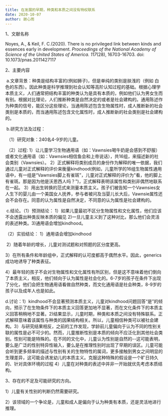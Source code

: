 ```yaml
---
title: 在发展的早期，种类和本质之间没有特权联系
date: 2020-10-07
author: 谢心雨
---
```


1、文献名称

Noyes, A., & Keil, F. C.(2020). There is no privileged link between kinds and essences early in development. *Proceedings of the National Academy of Science of the United States of America. 117*(28), 16703-16703. doi: 10.1073/pnas.2011427117

2、主要内容

​	a.文章背景：种类是结构丰富的(例如狮子)，但是单纯的类别是肤浅的（例如 白色的东西）。因此种类是科学推理到社会认知等高阶认知过程的基础。根据心理学本质主义，人们通常把结构丰富的种类认为是具有本质的，例如他们认为男女生而有别。根据对比理论，人们推断种类是自然决定的或者是社会建构的。通用陈述作为种类的信号，能区分这些理论，当通用陈述包含生物属性时，成人推断新的社会类别是本质的，而当通用陈述包含文化属性时，成人推断新的社会类别是社会建构的。

​	b.研究方法及过程：

​		（1）研究对象：240名4-9岁的儿童。

​		（2）过程:  1）让儿童学习生物通用语（如：Vawnsies喝牛奶是会感到不舒服）或者文化通用语（如：Vawnsies相信鱼会和上帝说话），共16组，来描述新的社会类别（Vawnsies）。    2）正式解释将类别成员的身份作为解释的唯一依据，我们通过儿童对正式解释的评价来衡量kindhood(例如，儿童所学的16组生物属性通用语中，有一组是“Vawnsies脚上有雀斑”，儿童对正式解释的评价为"看，他的脚上有雀斑。那是因为他是沃恩西人吗？")，正式解释表明该属性和类别非偶然地联系在一起。  3）用出生转换的范式来测量本质主义。孩子们被告知一个Vawnsies女人生下的婴儿由一个美国女人抚养，参与者被问及当婴儿长大后，Vawnsie属性还会不会存在。同意的认为属性是自然决定，不同意的认为属性是社会建构的。

​	c.结论。（1）预测结论：   1）如果儿童最初不区分生物属性和文化属性，他们应该不会透露出种类反映本质的偏见   2)一旦儿童主义到了这种对比，那么他们会灵活的表述种类。3)通用语会增加kindhood。

（2）实验结论： 1）通用语会增加kindhood

​								2）随着年龄的增长，儿童对测试题和对照题的区分度更高。

​								3）在所有条件和年龄组中，正式解释的认可度都高于偶然水平。因此，generics成功地诱导了种类表征。

​								4）最年轻的孩子不会对生物属性和文化属性有所区别，但是这不意味着他们倒向了本质主义，相反，他们倾向于认为属性是社会化的。6-7岁的孩子在条件下出现了分化，他们会把生物通用语看做自然种类，而文化通用语是社会种类，8-9岁的孩子以及成年人也是如此。

d.讨论：1）kindhood不会显著预测本质主义，儿童对kindhood问题回答“是”的倾向，预示了在生物条件下的本质主义回答更加地不显著，而在文化条件下的本质主义回答稍稍地不显著。2)结果显示，儿童时期，种类和本质之间没有特殊联系。正式解释意味着该属性与种类的因果结构相关。所以，儿童相信种类可以被社会建构。3）与研究结果相反，之前的工作发现，学龄前儿童偏向于认为不同的性别关联的属性是必不可少的。然而，儿童推断性别是本质的倾向不应泛化到其他社会类别。性别可能是特殊的。在不同的文化中，儿童认为性别是自然的--这可能表明，要么是广泛的性别特异性输入，要么是在推理性别时出现了早期的误区。儿童可能会听到更多频率的描述与性别有关的生物特性的属词，更多接触到男女之间明显的生理差异，这可能会诱发幼儿的本质主义。克服这种特殊的假设是一个旷日持久的、针对具体环境的过程 4）儿童在对种类的表述中并非一开始就优先考虑本质结构。

3、存在的不足及可能研究的方向。

1）儿童有关性别的判断仍然需要研究。

2）该领域的一个争论是，儿童和成人是偏向于认为种类有本质，还是灵活地进行推理。
